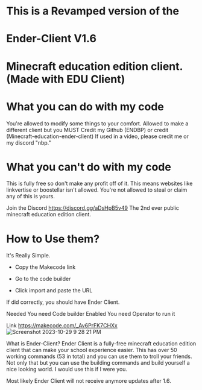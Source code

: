 # This is a Revamped version of the

# Ender-Client V1.6
# Minecraft education edition client. (Made with EDU Client)

# What you can do with my code
You're allowed to modify some things to your comfort. Allowed to make a different client but you MUST Credit my Github (ENDBP) or credit (Minecraft-education-ender-client) If used in a video, please credit me or my discord "nbp."

# What you can't do with my code
This is fully free so don't make any profit off of it. This means websites like linkvertise or boostellar isn't allowed. You're not allowed to steal or claim any of this is yours.

Join the Discord
https://discord.gg/aDsHpB5v49 The 2nd ever public minecraft education edition client.

# How to Use them?

It's Really Simple.

* Copy the Makecode link

* Go to the code builder

* Click import and paste the URL

If did correctly, you should have Ender Client.

Needed
You need Code builder Enabled You need Operator to run it

Link
https://makecode.com/_Av6PrFK7CHXx ![Screenshot 2023-10-29 9 28 21 PM]()

What is Ender-Client?
Ender Client is a fully-free minecraft education edition client that can make your school experience easier. This has over 50 working commands (53 in total) and you can use them to troll your friends. Not only that but you can use the building commands and build yourself a nice looking world. I would use this if I were you.

Most likely Ender Client will not receive anymore updates after 1.6.
